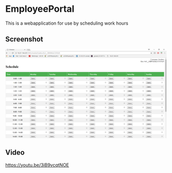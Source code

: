 # EmployeePortal
This is a webapplication for use by scheduling work hours
## Screenshot
![Schedule](https://github.com/Kalpan-Jasani/EmployeePortal/blob/master/Capture.PNG)

## Video
https://youtu.be/3iB9vcqtNOE
